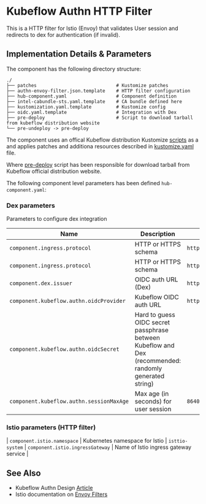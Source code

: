 # Kubeflow Authn HTTP Filter

This is a HTTP filter for Istio (Envoy) that validates User session and redirects to dex for authentication (if invalid).

## Implementation Details & Parameters

The component has the following directory structure:

```text
./
├── patches                             # Kustomize patches
├── authn-envoy-filter.json.template    # HTTP filter configuration
├── hub-component.yaml                  # Component definition
├── intel-cabundle-sts.yaml.template    # CA bundle defined here
├── kustomization.yaml.template         # Kustomize config
├── oidc.yaml.template                  # Integration with Dex
├── pre-deploy                          # Script to download tarball from kubeflow distribution website
└── pre-undeploy -> pre-deploy
```

The component uses an offical Kubeflow distribution Kustomize [scripts]("https://github.com/kubeflow/manifests/") as a and applies patches and additiona resources described in [kustomize.yaml](kustomize.yaml.template) file.

Where [pre-deploy](pre-deploy) script has been responsible for download tarball from Kubeflow official distribution website.

The following component level parameters has been defined `hub-component.yaml`:

### Dex parameters

Parameters to configure dex integration

| Name      | Description | Default Value
| --------- | ---------   | ---------
| `component.ingress.protocol` | HTTP or HTTPS schema | `https`
| `component.ingress.protocol` | HTTP or HTTPS schema | `https`
| `component.dex.issuer` | OIDC auth URL (Dex) | `http://auth.${domain.name}`
| `component.kubeflow.authn.oidcProvider` | Kubeflow OIDC auth URL | `https://kubeflow.${dns.domain}/login/oidc`
| `component.kubeflow.authn.oidcSecret` | Hard to guess OIDC secret passphrase between Kubeflow and Dex (recommended: randomly generated string) |
| `component.kubeflow.authn.sessionMaxAge` | Max age (in seconds) for user session | `86400`

### Istio parameters (HTTP filter)

| `component.istio.namespace` | Kubernetes namespace for Istio | `isttio-system`
| `component.istio.ingressGateway` | Name of Istio ingress gateway service |

## See Also

* Kubeflow Authn Design [Article](https://www.arrikto.com/blog/kubeflow/news/kubeflow-authentication-with-istio-dex/)
* Istio documentation on [Envoy Filters](https://istio.io/latest/docs/reference/config/networking/envoy-filter/)
